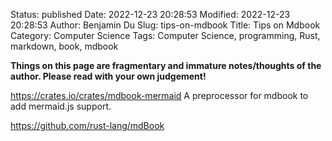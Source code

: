 Status: published
Date: 2022-12-23 20:28:53
Modified: 2022-12-23 20:28:53
Author: Benjamin Du
Slug: tips-on-mdbook
Title: Tips on Mdbook
Category: Computer Science
Tags: Computer Science, programming, Rust, markdown, book, mdbook

**Things on this page are fragmentary and immature notes/thoughts of the author. Please read with your own judgement!**

https://crates.io/crates/mdbook-mermaid
A preprocessor for mdbook to add mermaid.js support.

https://github.com/rust-lang/mdBook